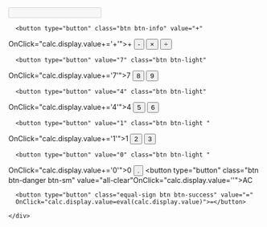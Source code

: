 <!DOCTYPE html>
<html lang="fr">
<head>
  <title>Calculatrice</title>
  <meta charset="utf-8">
  <meta name="viewport" content="width=device-width, initial-scale=1">
  <link rel="stylesheet" href="https://maxcdn.bootstrapcdn.com/bootstrap/
4.4.1/css/bootstrap.min.css">
  <link rel="stylesheet" href="https://maxcdn.bootstrapcdn.com/font-awesome/
4.7.0/css/font-awesome.min.css">  
<link rel="stylesheet" href="styleCalculatrice.css" type="text/css">
<script type="text/javascript" src="jsCalculatrice.js"></script>
</head>
<body>
  <div class="calculator card">

<form id="calculatrice" name="calc">
        <input type="text" name="display" class="calculator-screen z-depth-1"
 value="" disabled />

  <div class="calculator-keys">

      <button type="button" class="btn btn-info" value="+"
 OnClick="calc.display.value+='+'">+</button>
      <button type="button" class=" btn btn-info" value="-"
OnClick="calc.display.value+='-'">-</button>
      <button type="button" class=" btn btn-info" value="*"
OnClick="calc.display.value+='*'">&times;</button>
      <button type="button" class=" btn btn-info" value="/" 
OnClick="calc.display.value+='/'">&divide;</button>

      <button type="button" value="7" class="btn btn-light"  
OnClick="calc.display.value+='7'">7</button>
      <button type="button" value="8" class="btn btn-light " 
OnClick="calc.display.value+='8'">8</button>
      <button type="button" value="9" class="btn btn-light " 
OnClick="calc.display.value+='9'">9</button>


      <button type="button" value="4" class="btn btn-light" 
OnClick="calc.display.value+='4'">4</button>
      <button type="button" value="5" class="btn btn-light " 
OnClick="calc.display.value+='5'">5</button>
      <button type="button" value="6" class="btn btn-light " 
OnClick="calc.display.value+='6'">6</button>


      <button type="button" value="1" class="btn btn-light " 
OnClick="calc.display.value+='1'">1</button>
      <button type="button" value="2" class="btn btn-light " 
OnClick="calc.display.value+='2'">2</button>
      <button type="button" value="3" class="btn btn-light " 
OnClick="calc.display.value+='3'">3</button>


      <button type="button" value="0" class="btn btn-light " 
OnClick="calc.display.value+='0'">0</button>
      <button type="button" class="btn btn-secondary" value="." 
OnClick="calc.display.value+='.'">.</button>
      <button type="button" class="btn btn-danger btn-sm"
 value="all-clear"OnClick="calc.display.value=''">AC</button>

      <button type="button" class="equal-sign btn btn-success" value="=" 
      OnClick="calc.display.value=eval(calc.display.value)">=</button>

    </div>
  </div>
</form>
<script src="https://ajax.googleapis.com/ajax/libs/jquery/
3.3.1/jquery.min.js"></script>
<script src="https://cdnjs.cloudflare.com/ajax/libs/popper.js/
1.14.7/umd/popper.min.js"></script>
<script src="https://maxcdn.bootstrapcdn.com/bootstrap/
4.3.1/js/bootstrap.min.js"></script>

</body>
</html>